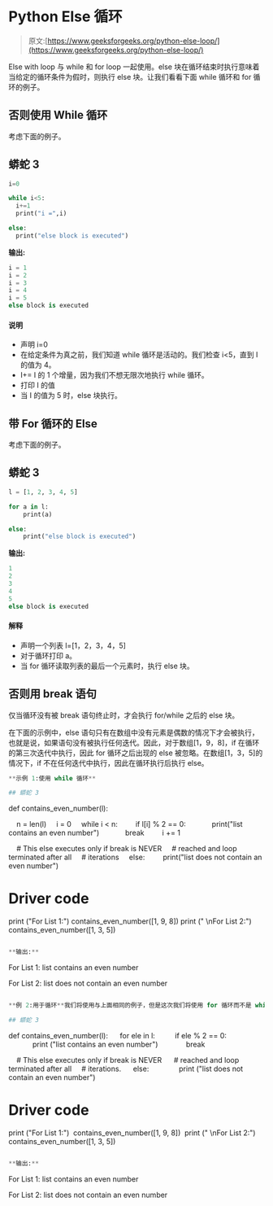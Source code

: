 # Python Else 循环

> 原文:[https://www.geeksforgeeks.org/python-else-loop/](https://www.geeksforgeeks.org/python-else-loop/)

Else with loop 与 while 和 for loop 一起使用。else 块在循环结束时执行意味着当给定的循环条件为假时，则执行 else 块。让我们看看下面 while 循环和 for 循环的例子。

## 否则使用 While 循环

考虑下面的例子。

## 蟒蛇 3

```py
i=0

while i<5:
  i+=1
  print("i =",i)

else:
  print("else block is executed")
```

**输出:**

```py
i = 1
i = 2
i = 3
i = 4
i = 5
else block is executed
```

#### 说明

*   声明 i=0
*   在给定条件为真之前，我们知道 while 循环是活动的。我们检查 i<5，直到 I 的值为 4。
*   I+= I 的 1 个增量，因为我们不想无限次地执行 while 循环。
*   打印 I 的值
*   当 I 的值为 5 时，else 块执行。

## 带 For 循环的 Else

考虑下面的例子。

## 蟒蛇 3

```py
l = [1, 2, 3, 4, 5]

for a in l:
    print(a)

else:
    print("else block is executed")
```

**输出:**

```py
1
2
3
4
5
else block is executed
```

#### **解释**

*   声明一个列表 l=[1，2，3，4，5]
*   对于循环打印 a。
*   当 for 循环读取列表的最后一个元素时，执行 else 块。

## 否则用 break 语句

仅当循环没有被 break 语句终止时，才会执行 for/while 之后的 else 块。

在下面的示例中，else 语句只有在数组中没有元素是偶数的情况下才会被执行，也就是说，如果语句没有被执行任何迭代。因此，对于数组[1，9，8]，if 在循环的第三次迭代中执行，因此 for 循环之后出现的 else 被忽略。在数组[1，3，5]的情况下，if 不在任何迭代中执行，因此在循环执行后执行 else。

```py
**示例 1:使用 while 循环**

## 蟒蛇 3

```
def contains_even_number(l):

    n = len(l)
    i = 0
    while i < n:
        if l[i] % 2 == 0:
            print("list contains an even number")
            break
        i += 1

    # This else executes only if break is NEVER
    # reached and loop terminated after all
    # iterations
    else:
        print("list does not contain an even number")

# Driver code 
print ("For List 1:")
contains_even_number([1, 9, 8])
print (" \nFor List 2:")
contains_even_number([1, 3, 5])
```py

**输出:**

```
For List 1:
list contains an even number

For List 2:
list does not contain an even number
```py

**例 2:用于循环**我们将使用与上面相同的例子，但是这次我们将使用 for 循环而不是 while 循环。

## 蟒蛇 3

```
def contains_even_number(l): 
    for ele in l: 
        if ele % 2 == 0: 
            print ("list contains an even number") 
            break

    # This else executes only if break is NEVER 
    # reached and loop terminated after all
    # iterations. 
    else:      
        print ("list does not contain an even number") 

# Driver code 
print ("For List 1:") 
contains_even_number([1, 9, 8]) 
print (" \nFor List 2:") 
contains_even_number([1, 3, 5])
```py

**输出:**

```
For List 1:
list contains an even number

For List 2:
list does not contain an even number
```py

```
